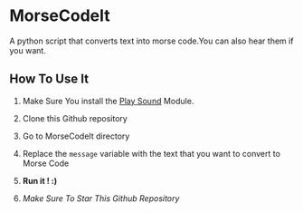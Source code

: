 # MorseCodeIt
A python script that converts text into morse code.You can also hear them if you want.

## How To Use It

1. Make Sure You install the [Play Sound](https://pypi.org/project/playsound/) Module.

2. Clone this Github repository

3. Go to MorseCodeIt directory

4. Replace the `message` variable with the text that you want to convert to Morse Code

5. **Run it ! :)**

6. *Make Sure To Star This Github Repository*
